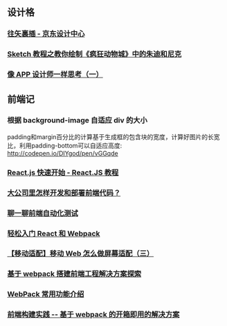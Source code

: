 ## 设计格

### [往矢裏插 - 京东设计中心](http://gold.xitu.io/entry/56de9f1b816dfa00590c0b11)

### [Sketch 教程之教你绘制《疯狂动物城》中的朱迪和尼克](http://gold.xitu.io/entry/56dfd8c4da2f60004cd1aad7)

### [像 APP 设计师一样思考（一）](http://gold.xitu.io/entry/56dff81b731956005c199919)

## 前端记

### 根据 background-image 自适应 div 的大小

padding和margin百分比的计算基于生成框的包含块的宽度，计算好图片的长宽比，利用padding-bottom可以自适应高度: http://codepen.io/DIYgod/pen/vGGqde

### [React.js 快速开始 - React.JS 教程](http://gold.xitu.io/entry/56debd947db2a20059474540)

### [大公司里怎样开发和部署前端代码？](http://gold.xitu.io/entry/56deccd7731956005c4a15e7)

### [聊一聊前端自动化测试](http://gold.xitu.io/entry/56decdcef3609a005444ecaa)

### [轻松入门 React 和 Webpack](http://gold.xitu.io/entry/56dece651532bc005625bf40)

### [【移动适配】移动 Web 怎么做屏幕适配（三）](http://gold.xitu.io/entry/56df96495bbb50004cc56212)

### [基于 webpack 搭建前端工程解决方案探索](http://gold.xitu.io/entry/56e0cce77664bf0051739609)

### [WebPack 常用功能介绍](http://gold.xitu.io/entry/56e0cca4df0eea00549fd08e)

### [前端构建实践 -- 基于 webpack 的开箱即用的解决方案](http://gold.xitu.io/entry/56e0cec27664bf005173abc4)